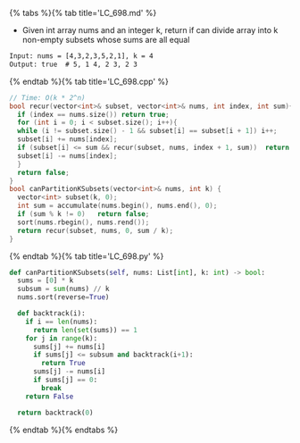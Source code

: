{% tabs %}{% tab title='LC_698.md' %}

* Given int array nums and an integer k, return if can divide array into k non-empty subsets whose sums are all equal

```txt
Input: nums = [4,3,2,3,5,2,1], k = 4
Output: true  # 5, 1 4, 2 3, 2 3
```

{% endtab %}{% tab title='LC_698.cpp' %}

```cpp
// Time: O(k * 2^n)
bool recur(vector<int>& subset, vector<int>& nums, int index, int sum){
  if (index == nums.size()) return true;
  for (int i = 0; i < subset.size(); i++){
  while (i != subset.size() - 1 && subset[i] == subset[i + 1]) i++;
  subset[i] += nums[index];
  if (subset[i] <= sum && recur(subset, nums, index + 1, sum))  return true;
  subset[i] -= nums[index];
  }
  return false;
}
bool canPartitionKSubsets(vector<int>& nums, int k) {
  vector<int> subset(k, 0);
  int sum = accumulate(nums.begin(), nums.end(), 0);
  if (sum % k != 0)   return false;
  sort(nums.rbegin(), nums.rend());
  return recur(subset, nums, 0, sum / k);
}
```

{% endtab %}{% tab title='LC_698.py' %}

```py
def canPartitionKSubsets(self, nums: List[int], k: int) -> bool:
  sums = [0] * k
  subsum = sum(nums) // k
  nums.sort(reverse=True)

  def backtrack(i):
    if i == len(nums):
      return len(set(sums)) == 1
    for j in range(k):
      sums[j] += nums[i]
      if sums[j] <= subsum and backtrack(i+1):
        return True
      sums[j] -= nums[i]
      if sums[j] == 0:
        break
    return False

  return backtrack(0)
```

{% endtab %}{% endtabs %}
